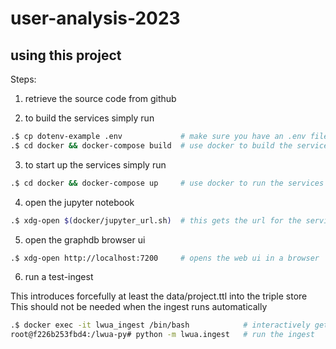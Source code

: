 # user-analysis-2023

## using this project

Steps:

1. retrieve the source code from github

2. to build the services simply run 

```bash
.$ cp dotenv-example .env             # make sure you have an .env file
.$ cd docker && docker-compose build  # use docker to build the services 
```

3. to start up the services simply run 

```bash
.$ cd docker && docker-compose up     # use docker to run the services 
```

4. open the jupyter notebook

```bash
.$ xdg-open $(docker/jupyter_url.sh)  # this gets the url for the service and opens a browser to it
```

5. open the graphdb browser ui

```bash
.$ xdg-open http://localhost:7200     # opens the web ui in a browser
```

6. run a test-ingest
   
This introduces forcefully at least the data/project.ttl into the triple store
This should not be needed when the ingest runs automatically

```bash
.$ docker exec -it lwua_ingest /bin/bash            # interactively gets you into the ingest env
root@f226b253fbd4:/lwua-py# python -m lwua.ingest   # run the ingest 
```
